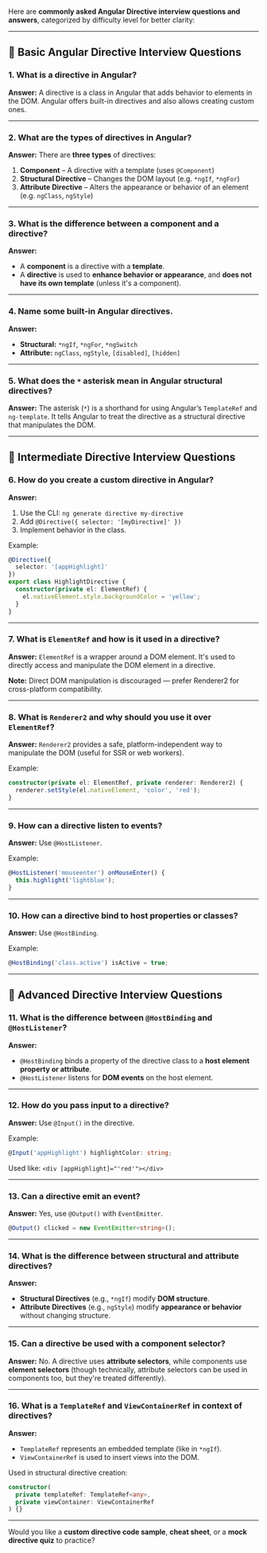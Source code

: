 Here are **commonly asked Angular Directive interview questions and answers**, categorized by difficulty level for better clarity:

---

## 🔹 **Basic Angular Directive Interview Questions**

### 1. **What is a directive in Angular?**

**Answer:**
A directive is a class in Angular that adds behavior to elements in the DOM. Angular offers built-in directives and also allows creating custom ones.

---

### 2. **What are the types of directives in Angular?**

**Answer:**
There are **three types** of directives:

1. **Component** – A directive with a template (uses `@Component`)
2. **Structural Directive** – Changes the DOM layout (e.g. `*ngIf`, `*ngFor`)
3. **Attribute Directive** – Alters the appearance or behavior of an element (e.g. `ngClass`, `ngStyle`)

---

### 3. **What is the difference between a component and a directive?**

**Answer:**

* A **component** is a directive with a **template**.
* A **directive** is used to **enhance behavior or appearance**, and **does not have its own template** (unless it's a component).

---

### 4. **Name some built-in Angular directives.**

**Answer:**

* **Structural:** `*ngIf`, `*ngFor`, `*ngSwitch`
* **Attribute:** `ngClass`, `ngStyle`, `[disabled]`, `[hidden]`

---

### 5. **What does the `*` asterisk mean in Angular structural directives?**

**Answer:**
The asterisk (`*`) is a shorthand for using Angular’s `TemplateRef` and `ng-template`. It tells Angular to treat the directive as a structural directive that manipulates the DOM.

---

## 🔹 **Intermediate Directive Interview Questions**

### 6. **How do you create a custom directive in Angular?**

**Answer:**

1. Use the CLI: `ng generate directive my-directive`
2. Add `@Directive({ selector: '[myDirective]' })`
3. Implement behavior in the class.

Example:

```ts
@Directive({
  selector: '[appHighlight]'
})
export class HighlightDirective {
  constructor(private el: ElementRef) {
    el.nativeElement.style.backgroundColor = 'yellow';
  }
}
```

---

### 7. **What is `ElementRef` and how is it used in a directive?**

**Answer:**
`ElementRef` is a wrapper around a DOM element. It's used to directly access and manipulate the DOM element in a directive.

**Note:** Direct DOM manipulation is discouraged — prefer Renderer2 for cross-platform compatibility.

---

### 8. **What is `Renderer2` and why should you use it over `ElementRef`?**

**Answer:**
`Renderer2` provides a safe, platform-independent way to manipulate the DOM (useful for SSR or web workers).

Example:

```ts
constructor(private el: ElementRef, private renderer: Renderer2) {
  renderer.setStyle(el.nativeElement, 'color', 'red');
}
```

---

### 9. **How can a directive listen to events?**

**Answer:**
Use `@HostListener`.

Example:

```ts
@HostListener('mouseenter') onMouseEnter() {
  this.highlight('lightblue');
}
```

---

### 10. **How can a directive bind to host properties or classes?**

**Answer:**
Use `@HostBinding`.

Example:

```ts
@HostBinding('class.active') isActive = true;
```

---

## 🔹 **Advanced Directive Interview Questions**

### 11. **What is the difference between `@HostBinding` and `@HostListener`?**

**Answer:**

* `@HostBinding` binds a property of the directive class to a **host element property or attribute**.
* `@HostListener` listens for **DOM events** on the host element.

---

### 12. **How do you pass input to a directive?**

**Answer:**
Use `@Input()` in the directive.

Example:

```ts
@Input('appHighlight') highlightColor: string;
```

Used like: `<div [appHighlight]="'red'"></div>`

---

### 13. **Can a directive emit an event?**

**Answer:**
Yes, use `@Output()` with `EventEmitter`.

```ts
@Output() clicked = new EventEmitter<string>();
```

---

### 14. **What is the difference between structural and attribute directives?**

**Answer:**

* **Structural Directives** (e.g., `*ngIf`) modify **DOM structure**.
* **Attribute Directives** (e.g., `ngStyle`) modify **appearance or behavior** without changing structure.

---

### 15. **Can a directive be used with a component selector?**

**Answer:**
No. A directive uses **attribute selectors**, while components use **element selectors** (though technically, attribute selectors can be used in components too, but they're treated differently).

---

### 16. **What is a `TemplateRef` and `ViewContainerRef` in context of directives?**

**Answer:**

* `TemplateRef` represents an embedded template (like in `*ngIf`).
* `ViewContainerRef` is used to insert views into the DOM.

Used in structural directive creation:

```ts
constructor(
  private templateRef: TemplateRef<any>,
  private viewContainer: ViewContainerRef
) {}
```

---

Would you like a **custom directive code sample**, **cheat sheet**, or a **mock directive quiz** to practice?
